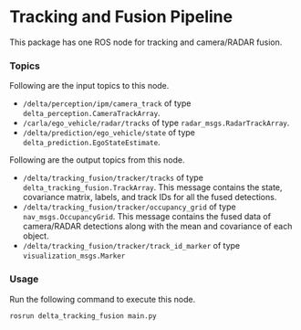 # Tracking and Fusion Pipeline

This package has one ROS node for tracking and camera/RADAR fusion.

### Topics

Following are the input topics to this node.
- `/delta/perception/ipm/camera_track` of type `delta_perception.CameraTrackArray`.
- `/carla/ego_vehicle/radar/tracks` of type `radar_msgs.RadarTrackArray`.
- `/delta/prediction/ego_vehicle/state` of type `delta_prediction.EgoStateEstimate`.

Following are the output topics from this node.
- `/delta/tracking_fusion/tracker/tracks` of type `delta_tracking_fusion.TrackArray`. This message contains the state, covariance matrix, labels, and track IDs for all the fused detections.
- `/delta/tracking_fusion/tracker/occupancy_grid` of type `nav_msgs.OccupancyGrid`. This message contains the fused data of camera/RADAR detections along with the mean and covariance of each object.
- `/delta/tracking_fusion/tracker/track_id_marker` of type  `visualization_msgs.Marker`

### Usage

Run the following command to execute this node.
```
rosrun delta_tracking_fusion main.py
```
